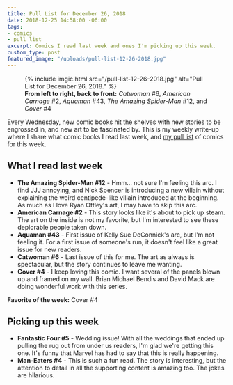 ```yaml
---
title: Pull List for December 26, 2018
date: 2018-12-25 14:58:00 -06:00
tags:
- comics
- pull list
excerpt: Comics I read last week and ones I'm picking up this week.
custom_type: post
featured_image: "/uploads/pull-list-12-26-2018.jpg"
---
```


<figure class="extendout">
  {% include imgic.html src="/pull-list-12-26-2018.jpg" alt="Pull List for December 26, 2018." %}
  <figcaption><strong>From left to right, back to front:</strong> <em>Catwoman</em> #6, <em>American Carnage</em> #2, <em>Aquaman</em> #43, <em>The Amazing Spider-Man</em> #12, and <em>Cover</em> #4</figcaption>
</figure>

Every Wednesday, new comic books hit the shelves with new stories to be engrossed in, and new art to be fascinated by. This is my weekly write-up where I share what comic books I read last week, and [my pull list](/topics/#pull-list) of comics for this week.

## What I read last week

- **The Amazing Spider-Man #12** - Hmm… not sure I'm feeling this arc. I find JJJ annoying, and Nick Spencer is introducing a new villain without explaining the weird centipede-like villain introduced at the beginning. As much as I love Ryan Ottley's art, I may have to skip this arc.
- **American Carnage #2** - This story looks like it's about to pick up steam. The art on the inside is not my favorite, but I'm interested to see these deplorable people taken down.
- **Aquaman #43** - First issue of Kelly Sue DeConnick's arc, but I'm not feeling it. For a first issue of someone's run, it doesn't feel like a great issue for new readers.
- **Catwoman #6** - Last issue of this for me. The art as always is spectacular, but the story continues to leave me wanting.
- **Cover #4** - I keep loving this comic. I want several of the panels blown up and framed on my wall. Brian Michael Bendis and David Mack are doing wonderful work with this series.

**Favorite of the week:** Cover #4

## Picking up this week

- **Fantastic Four #5** - Wedding issue! With all the weddings that ended up pulling the rug out from under us readers, I'm glad we're getting this one. It's funny that Marvel has had to say that this is really happening.
- **Man-Eaters #4** - This is such a fun read. The story is interesting, but the attention to detail in all the supporting content is amazing too. The jokes are hilarious.
